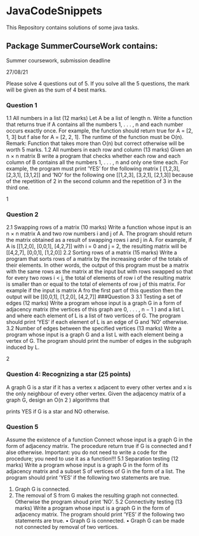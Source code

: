 # JavaCodeSnippets
This Repository contains solutions of some java tasks. 

## Package SummerCourseWork contains:

Summer coursework, submission deadline

27/08/21

Please solve 4 questions out of 5. If you solve all the 5 questions, the mark
will be given as the sum of 4 best marks.
### Question 1
1.1 All numbers in a list (12 marks)
Let A be a list of length n. Write a function that returns true if A contains all
the numbers 1, . . . , n and each number occurs exactly once.
For example, the function should return true for A = [2, 1, 3] but f alse for
A = [2, 2, 1].
The runtime of the function must be O(n).
Remark: Function that takes more than O(n) but correct otherwise will
be worth 5 marks.
1.2 All numbers in each row and column (13 marks)
Given an n × n matrix B write a program that checks whether each row and
each column of B contains all the numbers 1, . . . , n and only one time each. For
example, the program must print ’YES’ for the following matrix
[ [1,2,3],
[2,3,1],
[3,1,2]]
and ’NO’ for the following one
[[1,2,3],
[3,2,1],
[2,1,3]]
because of the repetition of 2 in the second column and the repetition of 3 in
the third one.

1

### Question 2
2.1 Swapping rows of a matrix (10 marks)
Write a function whose input is an n × n matrix A and two row numbers i and
j of A. The program should return the matrix obtained as a result of swapping
rows i and j in A. For example, if A is
[[1,2,0],
[0,0,1],
[4,2,7]]
with i = 0 and j = 2, the resulting matrix will be
[[4,2,7],
[0,0,1],
[1,2,0]]
2.2 Sorting rows of a matrix (15 marks)
Write a program that sorts rows of a matrix by the increasing order of the totals
of their elements. In other words, the output of this program must be a matrix
with the same rows as the matrix at the input but with rows swapped so that
for every two rows i < j, the total of elements of row i of the resulting matrix
is smaller than or equal to the total of elements of row j of this matrix. For
example if the input is matrix A fro the first part of this question then the
output will be
[[0,0,1],
[1,2,0],
[4,2,7]]
###Question 3
3.1 Testing a set of edges (12 marks)
Write a program whose input is a graph G in a form of adjacency matrix (the
vertices of this graph are 0, . . . , n − 1 ) and a list L and where each element of
L is a list of two vertices of G. The program should print ’YES’ if each element
of L is an edge of G and ’NO’ otherwise.
3.2 Number of edges between the specified vertices (13
marks)
Write a program whose input is a graph G and a list L with each element being
a vertex of G. The program should print the number of edges in the subgraph
induced by L.

2

### Question 4: Recognizing a star (25 points)
A graph G is a star if it has a vertex x adjacent to every other vertex and x is
the only neighbour of every other vertex.
Given the adjacency matrix of a graph G, design an O(n
2
) algorithms that

prints YES if G is a star and NO otherwise.
### Question 5
Assume the existence of a function Connect whose input is a graph G in the
form of adjacency matrix. The procedure return true if G is connected and
f alse otherwise.
Important: you do not need to write a code for the procedure;
you need to use it as a function!!!
5.1 Separation testing (12 marks)
Write a program whose input is a graph G in the form of its adjacency matrix
and a subset S of vertices of G in the form of a list. The program should print
’YES’ if the following two statements are true.
1. Graph G is connected.
2. The removal of S from G makes the resulting graph not connected.
Otherwise the program shoud print ’NO’.
5.2 Connectivity testing (13 marks)
Write a program whose input is a graph G in the form of adjacency matrix.
The program should print ’YES’ if the following two statements are true.
• Graph G is connected.
• Graph G can be made not connected by removal of two vertices.
